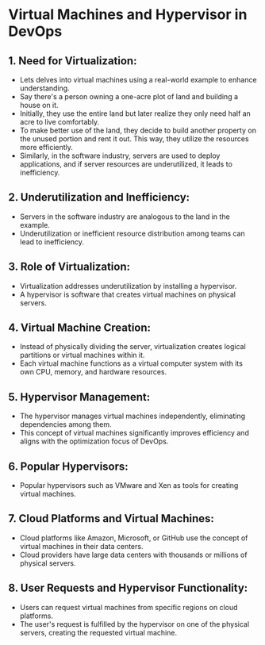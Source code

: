 # Virtual Machines and Hypervisor in DevOps

## 1. Need for Virtualization:
   - Lets delves into virtual machines using a real-world example to enhance understanding.
   - Say there's a person owning a one-acre plot of land and building a house on it.
   - Initially, they use the entire land but later realize they only need half an acre to live comfortably.
   - To make better use of the land, they decide to build another property on the unused portion and rent it out. This way, they utilize the resources more efficiently.
   - Similarly, in the software industry, servers are used to deploy applications, and if server resources are underutilized, it leads to inefficiency.

## 2. Underutilization and Inefficiency:
   - Servers in the software industry are analogous to the land in the example.
   - Underutilization or inefficient resource distribution among teams can lead to inefficiency.

## 3. Role of Virtualization:
   - Virtualization addresses underutilization by installing a hypervisor.
   - A hypervisor is software that creates virtual machines on physical servers.

## 4. Virtual Machine Creation:
   - Instead of physically dividing the server, virtualization creates logical partitions or virtual machines within it.
   - Each virtual machine functions as a virtual computer system with its own CPU, memory, and hardware resources.

## 5. Hypervisor Management:
   - The hypervisor manages virtual machines independently, eliminating dependencies among them.
   - This concept of virtual machines significantly improves efficiency and aligns with the optimization focus of DevOps.

## 6. Popular Hypervisors:
   - Popular hypervisors such as VMware and Xen as tools for creating virtual machines.

## 7. Cloud Platforms and Virtual Machines:
   - Cloud platforms like Amazon, Microsoft, or GitHub use the concept of virtual machines in their data centers.
   - Cloud providers have large data centers with thousands or millions of physical servers.

## 8. User Requests and Hypervisor Functionality:
   - Users can request virtual machines from specific regions on cloud platforms.
   - The user's request is fulfilled by the hypervisor on one of the physical servers, creating the requested virtual machine.

